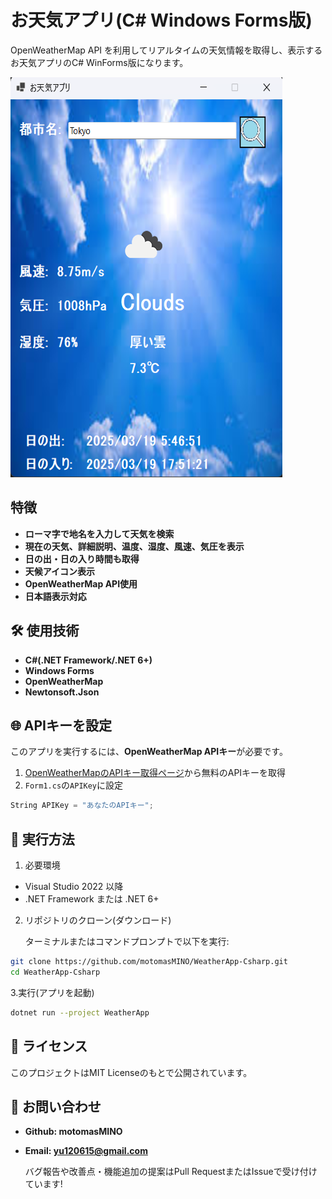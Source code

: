 # お天気アプリ(C# Windows Forms版)
OpenWeatherMap API を利用してリアルタイムの天気情報を取得し、表示するお天気アプリのC# WinForms版になります。

![スクショ](Screenshot.png)

## 特徴
- **ローマ字で地名を入力して天気を検索**
- **現在の天気、詳細説明、温度、湿度、風速、気圧を表示**
- **日の出・日の入り時間も取得**
- **天候アイコン表示**
- **OpenWeatherMap API使用**
- **日本語表示対応**

## 🛠️ 使用技術
- **C#(.NET Framework/.NET 6+)**
- **Windows Forms**
- **OpenWeatherMap**
- **Newtonsoft.Json**

## 🌐 APIキーを設定
このアプリを実行するには、**OpenWeatherMap APIキー**が必要です。
1. [OpenWeatherMapのAPIキー取得ページ](https://home.openweathermap.org/api_keys)から無料のAPIキーを取得
2. `Form1.cs`の`APIKey`に設定
```csharp
String APIKey = "あなたのAPIキー";
```
## 🚀 実行方法
1. 必要環境
- Visual Studio 2022 以降
- .NET Framework または .NET 6+

2. リポジトリのクローン(ダウンロード)

   ターミナルまたはコマンドプロンプトで以下を実行:
```sh
git clone https://github.com/motomasMINO/WeatherApp-Csharp.git
cd WeatherApp-Csharp
```
3.実行(アプリを起動)
```sh
dotnet run --project WeatherApp
```
## 📜 ライセンス
このプロジェクトはMIT Licenseのもとで公開されています。

## 📧 お問い合わせ
- **Github: motomasMINO**

- **Email: yu120615@gmail.com**

  バグ報告や改善点・機能追加の提案はPull RequestまたはIssueで受け付けています!